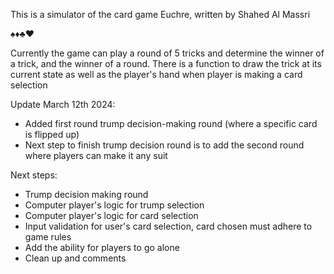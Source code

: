This is a simulator of the card game Euchre, written by Shahed Al Massri

♠️♦️♣️♥️

Currently the game can play a round of 5 tricks and determine the winner of a trick, and the winner of a round.
There is a function to draw the trick at its current state as well as the player's hand when player is making a card selection

Update March 12th 2024:
- Added first round trump decision-making round (where a specific card is flipped up)
- Next step to finish trump decision round is to add the second round where players can make it any suit

Next steps:
- Trump decision making round
- Computer player's logic for trump selection
- Computer player's logic for card selection
- Input validation for user's card selection, card chosen must adhere to game rules
- Add the ability for players to go alone 
- Clean up and comments
